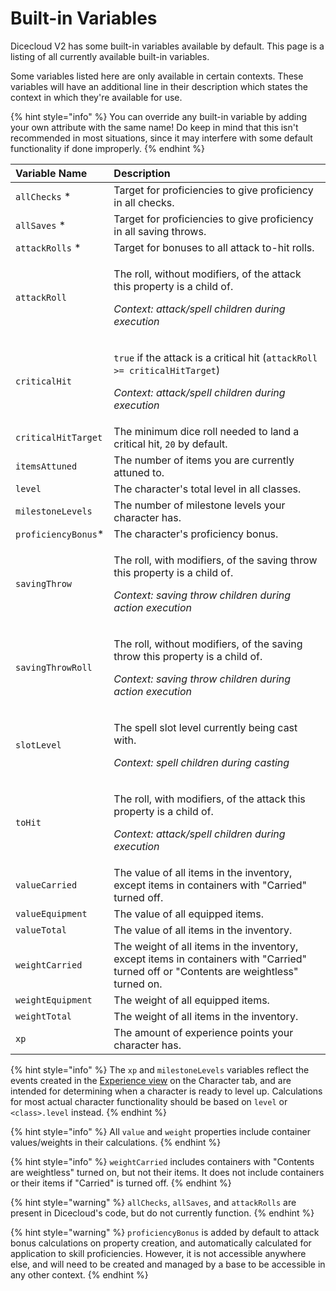 # Built-in Variables

Dicecloud V2 has some built-in variables available by default. This page is a listing of all currently available built-in variables.

Some variables listed here are only available in certain contexts. These variables will have an additional line in their description which states the context in which they're available for use.

{% hint style="info" %}
You can override any built-in variable by adding your own attribute with the same name! Do keep in mind that this isn't recommended in most situations, since it may interfere with some default functionality if done improperly.
{% endhint %}

<table>
  <thead>
    <tr>
      <th style="text-align:left">Variable Name</th>
      <th style="text-align:left">Description</th>
    </tr>
  </thead>
  <tbody>
    <tr>
      <td style="text-align:left"><code>allChecks</code> *</td>
      <td style="text-align:left">Target for proficiencies to give proficiency in all checks.</td>
    </tr>
    <tr>
      <td style="text-align:left"><code>allSaves</code> *</td>
      <td style="text-align:left">Target for proficiencies to give proficiency in all saving throws.</td>
    </tr>
    <tr>
      <td style="text-align:left"><code>attackRolls</code> *</td>
      <td style="text-align:left">Target for bonuses to all attack to-hit rolls.</td>
    </tr>
    <tr>
      <td style="text-align:left"><code>attackRoll</code>
      </td>
      <td style="text-align:left">
        <p>The roll, without modifiers, of the attack this property is a child of.</p>
        <p><em>Context: attack/spell children during execution</em>
        </p>
      </td>
    </tr>
    <tr>
      <td style="text-align:left"><code>criticalHit</code>
      </td>
      <td style="text-align:left">
        <p><code>true</code> if the attack is a critical hit (<code>attackRoll &gt;= criticalHitTarget</code>)</p>
        <p><em>Context: attack/spell children during execution</em>
        </p>
      </td>
    </tr>
    <tr>
      <td style="text-align:left"><code>criticalHitTarget</code>
      </td>
      <td style="text-align:left">The minimum dice roll needed to land a critical hit, <code>20</code> by
        default.</td>
    </tr>
    <tr>
      <td style="text-align:left"><code>itemsAttuned</code>
      </td>
      <td style="text-align:left">The number of items you are currently attuned to.</td>
    </tr>
    <tr>
      <td style="text-align:left"><code>level</code>
      </td>
      <td style="text-align:left">The character&apos;s total level in all classes.</td>
    </tr>
    <tr>
      <td style="text-align:left"><code>milestoneLevels</code>
      </td>
      <td style="text-align:left">The number of milestone levels your character has.</td>
    </tr>
    <tr>
      <td style="text-align:left"><code>proficiencyBonus</code>*</td>
      <td style="text-align:left">The character&apos;s proficiency bonus.</td>
    </tr>
    <tr>
      <td style="text-align:left"><code>savingThrow</code>
      </td>
      <td style="text-align:left">
        <p>The roll, with modifiers, of the saving throw this property is a child
          of.</p>
        <p><em>Context: saving throw children during action execution</em>
        </p>
      </td>
    </tr>
    <tr>
      <td style="text-align:left"><code>savingThrowRoll</code>
      </td>
      <td style="text-align:left">
        <p>The roll, without modifiers, of the saving throw this property is a child
          of.</p>
        <p><em>Context: saving throw children during action execution</em>
        </p>
      </td>
    </tr>
    <tr>
      <td style="text-align:left"><code>slotLevel</code>
      </td>
      <td style="text-align:left">
        <p>The spell slot level currently being cast with.</p>
        <p><em>Context: spell children during casting</em>
        </p>
      </td>
    </tr>
    <tr>
      <td style="text-align:left"><code>toHit</code>
      </td>
      <td style="text-align:left">
        <p>The roll, with modifiers, of the attack this property is a child of.</p>
        <p><em>Context: attack/spell children during execution</em>
        </p>
      </td>
    </tr>
    <tr>
      <td style="text-align:left"><code>valueCarried</code>
      </td>
      <td style="text-align:left">The value of all items in the inventory, except items in containers with
        &quot;Carried&quot; turned off.</td>
    </tr>
    <tr>
      <td style="text-align:left"><code>valueEquipment</code>
      </td>
      <td style="text-align:left">The value of all equipped items.</td>
    </tr>
    <tr>
      <td style="text-align:left"><code>valueTotal</code>
      </td>
      <td style="text-align:left">The value of all items in the inventory.</td>
    </tr>
    <tr>
      <td style="text-align:left"><code>weightCarried</code>
      </td>
      <td style="text-align:left">The weight of all items in the inventory, except items in containers with
        &quot;Carried&quot; turned off or &quot;Contents are weightless&quot; turned
        on.</td>
    </tr>
    <tr>
      <td style="text-align:left"><code>weightEquipment</code>
      </td>
      <td style="text-align:left">The weight of all equipped items.</td>
    </tr>
    <tr>
      <td style="text-align:left"><code>weightTotal</code>
      </td>
      <td style="text-align:left">The weight of all items in the inventory.</td>
    </tr>
    <tr>
      <td style="text-align:left"><code>xp</code>
      </td>
      <td style="text-align:left">The amount of experience points your character has.</td>
    </tr>
  </tbody>
</table>

{% hint style="info" %}
The `xp` and `milestoneLevels` variables reflect the events created in the [Experience view](../creating-your-first-character/the-character-tab.md#levels) on the Character tab, and are intended for determining when a character is ready to level up. Calculations for most actual character functionality should be based on `level` or `<class>.level` instead.
{% endhint %}

{% hint style="info" %}
All `value` and `weight` properties include container values/weights in their calculations.
{% endhint %}

{% hint style="info" %}
`weightCarried` includes containers with "Contents are weightless" turned on, but not their items. It does not include containers or their items if "Carried" is turned off.
{% endhint %}

{% hint style="warning" %}
`allChecks`, `allSaves`, and `attackRolls` are present in Dicecloud's code, but do not currently function.
{% endhint %}

{% hint style="warning" %}
`proficiencyBonus` is added by default to attack bonus calculations on property creation, and automatically calculated for application to skill proficiencies. However, it is not accessible anywhere else, and will need to be created and managed by a base to be accessible in any other context.
{% endhint %}

